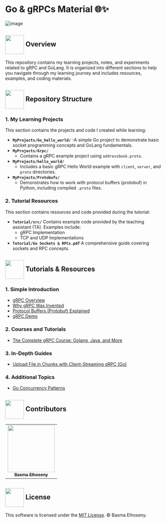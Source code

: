 # Go & gRPCs Material 🌐✨
![image](https://github.com/user-attachments/assets/d17cabf6-0ddb-492f-bf97-9aa1d7376c1d)

## <img align="center" width="60px" src="https://cdn.edu.buncee.com/assets/436f46a46e68d3c5b2122d50cdfa76ad/animation-holiday-heartinbook.gif?timestamp=1546895403"> Overview
This repository contains my learning projects, notes, and experiments related to gRPC and GoLang. It is organized into different sections to help you navigate through my learning journey and includes resources, examples, and coding materials.

## <img align="center" width="60px" src="https://cdn.dribbble.com/users/740188/screenshots/11467544/media/c767c489d2ee39590d36a5234c5eaedc.gif"> Repository Structure
### 1. **My Learning Projects**
This section contains the projects and code I created while learning:

- **`MyProjects/Go_hello_world/`**
  -A simple Go project to demonstrate basic socket programming concepts and GoLang fundamentals.
- **`MyProjects/Grpc/`**
  - Contains a gRPC example project using `addressbook.proto`.
- **`MyProjects/hello_world/`**
  - Includes a basic gRPC Hello World example with `client`, `server`, and `proto` directories.
- **`MyProjects/Protobufs/`**
  - Demonstrates how to work with protocol buffers (protobuf) in Python, including compiled `.proto` files.

### 2. **Tutorial Resources**
This section contains resources and code provided during the tutorial:

- **`Tutorial/src/`**
Contains example code provided by the teaching assistant (TA). Examples include:
  - gRPC Implementation
  - TCP and UDP Implementations
- **`Tutorial/Go Sockets & RPCs.pdf`**
A comprehensive guide covering sockets and RPC concepts.


<!-- Tutorials & Resources -->
## <img  align= center  height=60px src="https://media3.giphy.com/media/j6q2tEAuaZvdOYKkcm/giphy.gif?cid=6c09b952qstt1b6ahtltet5ndxlb1t08wxa6kt9s7lr5o2dv&ep=v1_stickers_search&rid=giphy.gif&ct=s"> Tutorials & Resources <a id = "resources"></a>
### 1. **Simple Introduction**
- [gRPC Overview](https://youtu.be/baPfCdRNLrI?si=jdtzPjtvDPjC9JLs)  
- [Why gRPC Was Invented](https://youtu.be/u4LWEXDP7_M?si=8Ryx20cFeKxOsCql)  
- [Protocol Buffers (Protobuf) Explained](https://youtu.be/fcF7NP1xByU?si=XzgmTMZ5HxZ4yT3b)  
- [gRPC Demo](https://www.youtube.com/watch?v=sDmwWzRAOI8)  

### 2. **Courses and Tutorials**
- [The Complete gRPC Course: Golang, Java, and More](https://youtube.com/playlist?list=PLy_6D98if3UJd5hxWNfAqKMr15HZqFnqf&si=bBhb42ZKEIEQ1Mgl)  

### 3. **In-Depth Guides**
- [Upload File in Chunks with Client-Streaming gRPC (Go)](https://dev.to/techschoolguru/upload-file-in-chunks-with-client-streaming-grpc-golang-4loc)  

### 4. **Additional Topics**
- [Go Concurrency Patterns](https://www.youtube.com/watch?v=f6kdp27TYZs)


<!-- Contributors -->
## <img  align= center  height=60px src="https://mir-s3-cdn-cf.behance.net/project_modules/disp/601014116770475.6068beff4640a.gif"> Contributors <a id = "contributors"></a>
<!-- Contributors list -->
<table>
  <tr>
    <td align="center"><a href="https://github.com/BasmaElhoseny01"><img src="https://avatars.githubusercontent.com/u/72309546?v=4" width="150px;" alt=""/><br /><sub><b>Basma Elhoseny</b></sub></a></td>
  </tr>
</table>

## <img align= center height=60px src="https://www.medwayadvice.org.uk/application/files/2616/2634/3428/Citizens_Advice_Medway_Law_Book.gif"> License <a id="license"></a>
This software is licensed under the [MIT License](https://github.com/BasmaElhoseny01/Go-and-gRPCs-Material/blob/main/LICENSE). © Basma Elhoseny.
